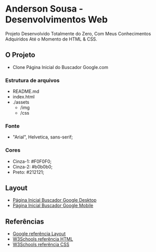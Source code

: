 # Anderson Sousa - Desenvolvimentos Web

Projeto Desenvolvido Totalmente do Zero, Com Meus Conhecimentos Adquiridos Até o Momento de HTML & CSS.

## O Projeto

- Clone Página Inicial do Buscador Google.com

### Estrutura de arquivos

- README.md
- index.html
- ./assets
  - /img
  - /css

### Fonte

- "Arial", Helvetica, sans-serif;

### Cores
- Cinza-1: #F0F0F0;
- Cinza-2: #b0b0b0;
- Preto: #212121;

## Layout

- [Página Inicial Buscador Google Desktop](.assets/img/layout_desktop.png)
- [Página Inicial Buscador Google Mobile](./IMG/layout_mobile.png)

## Referências
- [Google referência Layout](https://www.google.com.br/)
- [W3Schools referência HTML](https://www.w3schools.com/tags/default.asp)
- [W3Schools referência CSS](https://www.w3schools.com/cssref/default.asp)
